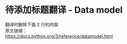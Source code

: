 # 待添加标题翻译 - Data model

>
翻译时删除下面 2 行的内容    
原文链接：  
https://docs.python.org/3/reference/datamodel.html